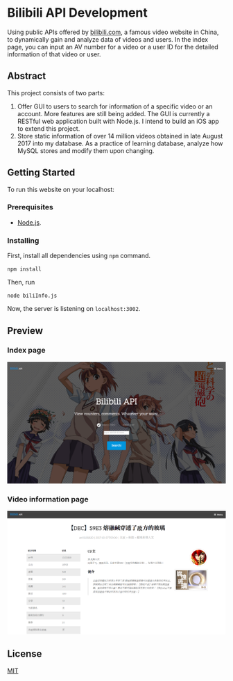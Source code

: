 # Bilibili API Development
Using public APIs offered by [bilibili.com](https://bilibili.com "Bilibili"), a famous video website in China, to dynamically gain and analyze data of videos and users. In the index page, you can input an AV number for a video or a user ID for the detailed information of that video or user.
## Abstract
This project consists of two parts:
1. Offer GUI to users to search for information of a specific video or an account. More features are still being added. The GUI is currently a RESTful web application built with Node.js. I intend to build an iOS app to extend this project.
2. Store static information of over 14 million videos obtained in late August 2017 into my database. As a practice of learning database, analyze how MySQL stores and modify them upon changing.
## Getting Started
To run this website on your localhost:
### Prerequisites
* [Node.js](https://nodejs.org/en/).
### Installing
First, install all dependencies using `npm` command.
```
npm install
```
Then, run
```
node biliInfo.js
```
Now, the server is listening on `localhost:3002`.
## Preview
### Index page
![alt index](assets/images/preview_index.png "Index page")
### Video information page
![alt video](assets/images/preview_video.png "Video page")
## License
[MIT](LICENSE)
